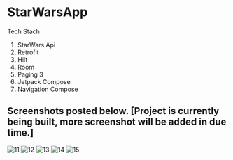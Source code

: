 # StarWarsApp

Tech Stach
1. StarWars Api
2. Retrofit
3. Hilt
4. Room
5. Paging 3
6. Jetpack Compose
7. Navigation Compose

## Screenshots posted below. [Project is currently being built, more screenshot will be added in due time.]

![11](https://github.com/ttakpotosu2/StarWarsApp/assets/105734117/92e5d4c3-bd3d-49f1-abe1-d62054b3eb98)
![12](https://github.com/ttakpotosu2/StarWarsApp/assets/105734117/a4e05347-c5a8-4ea6-8747-f12cd89ccfd6)
![13](https://github.com/ttakpotosu2/StarWarsApp/assets/105734117/3fe53468-1010-45b2-ac2e-fcb5c23c2215)
![14](https://github.com/ttakpotosu2/StarWarsApp/assets/105734117/a2bb5ffe-f45b-4f22-ad26-8cb83bbf923d)
![15](https://github.com/ttakpotosu2/StarWarsApp/assets/105734117/1fdd516d-3768-4421-87f2-118a88572733)
